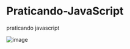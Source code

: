 # Praticando-JavaScript
praticando javascript

![image](https://user-images.githubusercontent.com/90536013/206066308-727e9798-decf-4691-8d75-bcca0ed722e3.png)




